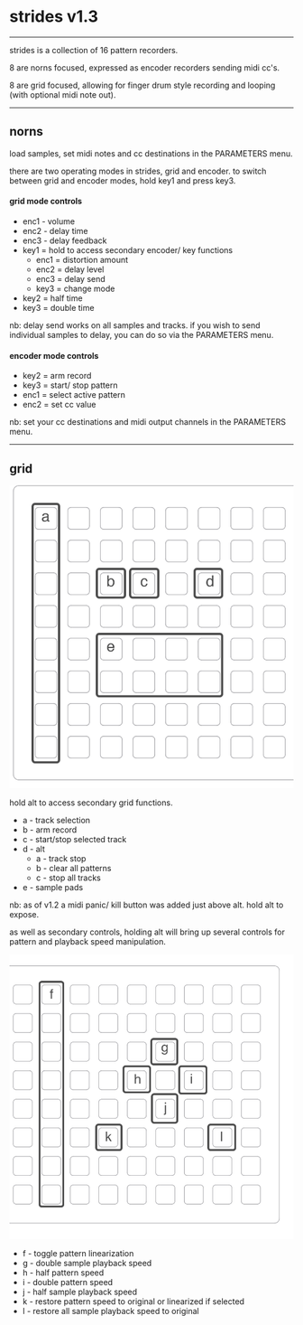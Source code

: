 

# strides v1.3

---

strides is a collection of 16 pattern recorders.

8 are norns focused, expressed as encoder recorders sending midi cc's.

8 are grid focused, allowing for finger drum style recording and looping (with optional midi note out).

---

## norns

load samples, set midi notes and cc destinations in the PARAMETERS menu.


there are two operating modes in strides, grid and encoder.
to switch between grid and encoder modes, hold key1 and press key3.


#### grid mode controls

- enc1 - volume
- enc2 - delay time
- enc3 - delay feedback
- key1 = hold to access secondary encoder/ key functions
	* enc1 = distortion amount
	* enc2 = delay level
	* enc3 = delay send
	* key3 = change mode
- key2 = half time
- key3 = double time

nb: delay send works on all samples and tracks. if you wish to send individual samples to delay, you can do so via the PARAMETERS menu.

#### encoder mode controls

- key2 = arm record
- key3 = start/ stop pattern
- enc1 = select active pattern
- enc2 = set cc value

nb: set your cc destinations and midi output channels in the PARAMETERS menu.

---

## grid

![](strides-grid1.png)

hold alt to access secondary grid functions.

- a - track selection
- b - arm record
- c - start/stop selected track
- d - alt
	* a - track stop
	* b - clear all patterns
	* c - stop all tracks
- e - sample pads



nb: as of v1.2 a midi panic/ kill button was added just above alt. hold alt to expose.

as well as secondary controls, holding alt will bring up several controls for pattern and playback speed manipulation.

![](strides-grid2.png)

- f - toggle pattern linearization
- g - double sample playback speed
- h - half pattern speed
- i - double pattern speed
- j - half sample playback speed
- k - restore pattern speed to original or linearized if selected
- l - restore all sample playback speed to original
